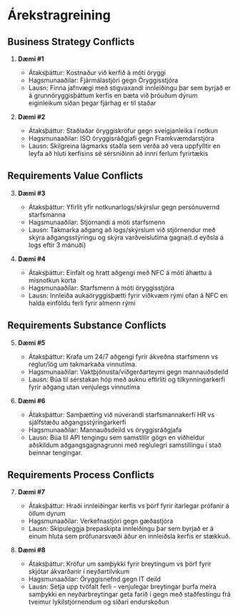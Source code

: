 # Árekstragreining

## Business Strategy Conflicts
1. **Dæmi #1**  
   - Átaksþáttur: Kostnaður við kerfið á móti öryggi  
   - Hagsmunaaðilar: Fjármálastjóri gegn Öryggisstjóra
   - Lausn: Finna jafnvægi með stigvaxandi innleiðingu þar sem byrjað er á grunnöryggisþáttum kerfis en bæta við þróuðum dýrum eiginleikum síðan þegar fjárhag er til staðar 

2. **Dæmi #2**  
   - Átaksþáttur: Staðlaðar öryggiskröfur gegn sveigjanleika í notkun 
   - Hagsmunaaðilar: ISO öryggisráðgjafi gegn Framkvæmdarstjóra 
   - Lausn: Skilgreina lágmarks staðla sem verða að vera uppfylltir en leyfa að hluti kerfisins sé sérsniðinn að innri ferlum fyrirtækis

## Requirements Value Conflicts
3. **Dæmi #3**  
   - Átaksþáttur: Yfirlit yfir notkunarlogs/skýrslur gegn persónuvernd starfsmanna
   - Hagsmunaaðilar: Stjórnandi á móti starfsmenn
   - Lausn: Takmarka aðgang að logs/skýrslum við stjórnendur með skýra aðgangsstýringu og skýra varðveislutíma gagna(t.d eyðsla á logs eftir 3 mánuði)

4. **Dæmi #4**  
   - Átaksþáttur: Einfalt og hratt aðgengi með NFC á móti áhættu á misnotkun korta
   - Hagsmunaaðilar: Starfsmenn á móti öryggisstjóra
   - Lausn: Innleiða aukaöryggisþætti fyrir viðkvæm rými ofan á NFC en halda einföldu ferli fyrir almenn rými

## Requirements Substance Conflicts
5. **Dæmi #5**  
   - Átaksþáttur: Krafa um 24/7 aðgengi fyrir ákveðna starfsmenn vs reglur/lög um takmarkaða vinnutíma.
   - Hagsmunaaðilar: Vaktþjónusta/viðgerðarteymi gegn mannauðsdeild
   - Lausn: Búa til sérstakan hóp með auknu eftirliti og tilkynningarkerfi fyrir aðgang utan venjulegs vinnutíma

6. **Dæmi #6**  
   - Átaksþáttur: Samþætting við núverandi starfsmannakerfí HR vs sjálfstæðu aðgangsstýringarkerfi
   - Hagsmunaaðilar: Mannauðsdeild vs öryggisráðgjafa
   - Lausn: Búa til API tengingu sem samstillir gögn en viðheldur aðskildum aðgangsgagnagrunni með reglulegri samstillingu í stað beinnar tengingar.

## Requirements Process Conflicts
7. **Dæmi #7**  
   - Átaksþáttur: Hraði innleiðingar kerfis vs þörf fyrir ítarlegar prófanir á öllum dyrum
   - Hagsmunaaðilar: Verkefnastjóri gegn gæðastjóra
   - Lausn: Skipuleggja þrepaskipta innleiðingu þar sem byrjað er á einum hluta sem prófunarsvæði áður en innleiðsla kerfis er stækkuð.

8. **Dæmi #8**  
   - Átaksþáttur: Kröfur um samþykki fyrir breytingum vs þörf fyrir skjótar ákvarðanir í neyðartilvikum
   - Hagsmunaaðilar: Öryggisnefnd gegn IT deild
   - Lausn: Setja upp tvöfalt ferli - venjulegar breytingar þurfa meira samþykki en neyðarbreytingar geta farið í gegn með staðfestingu frá tveimur lykilstjórnendum og síðari endurskoðun
